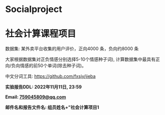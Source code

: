 # Socialproject 
# 社会计算课程项目
  数据集: 某外卖平台收集的用户评价，正向4000 条，负向约8000 条
  
  大家根据数据集对正负情感分别选择5-10个情感种子词), 计算数据集中最具有正向/负向情感的前50个单词(除去种子词)。
  
  中文分词工具: https://github.com/fxsjy/jieba
  
**实验报告DDL: 2022年11月11日, 23:59**

**Email: 759045809@qq.com**

**邮件名和报告文件名: 组员姓名+”社会计算项目1**
